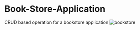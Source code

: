 # Book-Store-Application
CRUD based operation for a bookstore application
![bookstore](https://github.com/kenkwoelizabeth/Book-Store-Application/assets/46757955/b0d84d21-2e15-4e8a-a516-b64802e486bc)
